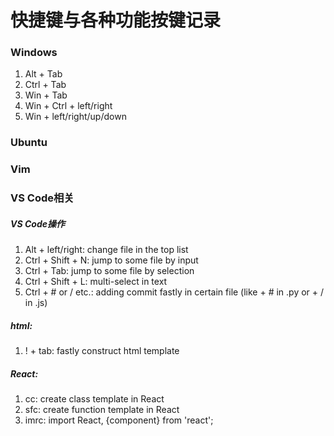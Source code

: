 # 快捷键与各种功能按键记录

### Windows
1. Alt + Tab
2. Ctrl + Tab
3. Win + Tab
4. Win + Ctrl + left/right
5. Win + left/right/up/down

### Ubuntu

### Vim


### VS Code相关
##### VS Code操作
1. Alt + left/right: change file in the top list
2. Ctrl + Shift + N: jump to some file by input
3. Ctrl + Tab: jump to some file by selection
4. Ctrl + Shift + L: multi-select in text
5. Ctrl + # or / etc.: adding commit fastly in certain file (like + # in .py or + / in .js)

##### html:
1. ! + tab: fastly construct html template

##### React:
1. cc: create class template in React
2. sfc: create function template in React
3. imrc: import React, {component} from 'react';